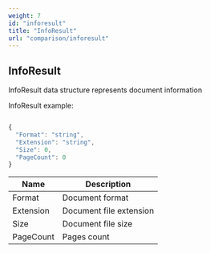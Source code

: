```yaml
---
weight: 7
id: "inforesult"
title: "InfoResult"
url: "comparison/inforesult"
---
```


## InfoResult ##

InfoResult data structure represents document information

InfoResult example:


```javascript 

{
  "Format": "string",
  "Extension": "string",
  "Size": 0,
  "PageCount": 0
}

 ```



 

|Name|Description
|---|---
|Format|Document format
|Extension|Document file extension
|Size|Document file size
|PageCount|Pages count

 


